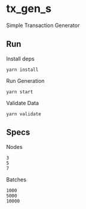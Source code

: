 # tx_gen_s

Simple Transaction Generator

## Run

Install deps

    yarn install

Run Generation

    yarn start

Validate Data

    yarn validate

## Specs

Nodes

    3
    5
    7

Batches

    1000
    5000
    10000
